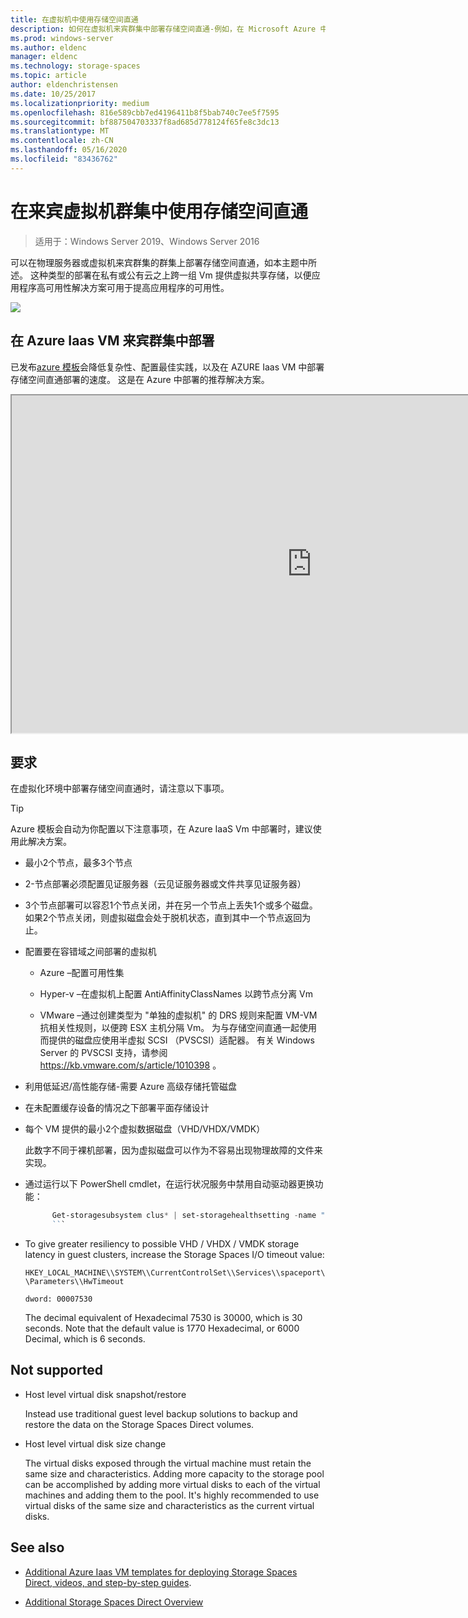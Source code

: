 ```yaml
---
title: 在虚拟机中使用存储空间直通
description: 如何在虚拟机来宾群集中部署存储空间直通-例如，在 Microsoft Azure 中。
ms.prod: windows-server
ms.author: eldenc
manager: eldenc
ms.technology: storage-spaces
ms.topic: article
author: eldenchristensen
ms.date: 10/25/2017
ms.localizationpriority: medium
ms.openlocfilehash: 816e589cbb7ed4196411b8f5bab740c7ee5f7595
ms.sourcegitcommit: bf887504703337f8ad685d778124f65fe8c3dc13
ms.translationtype: MT
ms.contentlocale: zh-CN
ms.lasthandoff: 05/16/2020
ms.locfileid: "83436762"
---
```

# <a name="using-storage-spaces-direct-in-guest-virtual-machine-clusters"></a>在来宾虚拟机群集中使用存储空间直通

> 适用于：Windows Server 2019、Windows Server 2016

可以在物理服务器或虚拟机来宾群集的群集上部署存储空间直通，如本主题中所述。 这种类型的部署在私有或公有云之上跨一组 Vm 提供虚拟共享存储，以便应用程序高可用性解决方案可用于提高应用程序的可用性。

![](media/storage-spaces-direct-in-vm/storage-spaces-direct-in-vm.png)

## <a name="deploying-in-azure-iaas-vm-guest-clusters"></a>在 Azure Iaas VM 来宾群集中部署

已发布[azure 模板](https://github.com/robotechredmond/301-storage-spaces-direct-md)会降低复杂性、配置最佳实践，以及在 AZURE Iaas VM 中部署存储空间直通部署的速度。 这是在 Azure 中部署的推荐解决方案。

<iframe src="https://channel9.msdn.com/Series/Microsoft-Hybrid-Cloud-Best-Practices-for-IT-Pros/Step-by-Step-Deploy-Windows-Server-2016-Storage-Spaces-Direct-S2D-Cluster-in-Microsoft-Azure/player" width="960" height="540" allowfullscreen></iframe>

## <a name="requirements"></a>要求

在虚拟化环境中部署存储空间直通时，请注意以下事项。

> [!TIP]
> Azure 模板会自动为你配置以下注意事项，在 Azure IaaS Vm 中部署时，建议使用此解决方案。

- 最小2个节点，最多3个节点

- 2-节点部署必须配置见证服务器（云见证服务器或文件共享见证服务器）

- 3个节点部署可以容忍1个节点关闭，并在另一个节点上丢失1个或多个磁盘。  如果2个节点关闭，则虚拟磁盘会处于脱机状态，直到其中一个节点返回为止。

- 配置要在容错域之间部署的虚拟机

    - Azure –配置可用性集

    - Hyper-v –在虚拟机上配置 AntiAffinityClassNames 以跨节点分离 Vm

    - VMware –通过创建类型为 "单独的虚拟机" 的 DRS 规则来配置 VM-VM 抗相关性规则，以便跨 ESX 主机分隔 Vm。 为与存储空间直通一起使用而提供的磁盘应使用半虚拟 SCSI （PVSCSI）适配器。 有关 Windows Server 的 PVSCSI 支持，请参阅 https://kb.vmware.com/s/article/1010398 。

- 利用低延迟/高性能存储-需要 Azure 高级存储托管磁盘

- 在未配置缓存设备的情况之下部署平面存储设计

- 每个 VM 提供的最小2个虚拟数据磁盘（VHD/VHDX/VMDK）

    此数字不同于裸机部署，因为虚拟磁盘可以作为不容易出现物理故障的文件来实现。

- 通过运行以下 PowerShell cmdlet，在运行状况服务中禁用自动驱动器更换功能：

    ```powershell
          Get-storagesubsystem clus* | set-storagehealthsetting -name "System.Storage.PhysicalDisk.AutoReplace.Enabled" -value "False"
          ```

- To give greater resiliency to possible VHD / VHDX / VMDK storage latency in guest clusters, increase the Storage Spaces I/O timeout value:

    `HKEY_LOCAL_MACHINE\\SYSTEM\\CurrentControlSet\\Services\\spaceport\\Parameters\\HwTimeout`

    `dword: 00007530`

    The decimal equivalent of Hexadecimal 7530 is 30000, which is 30 seconds. Note that the default value is 1770 Hexadecimal, or 6000 Decimal, which is 6 seconds.

## Not supported

- Host level virtual disk snapshot/restore

    Instead use traditional guest level backup solutions to backup and restore the data on the Storage Spaces Direct volumes.

- Host level virtual disk size change

    The virtual disks exposed through the virtual machine must retain the same size and characteristics. Adding more capacity to the storage pool can be accomplished by adding more virtual disks to each of the virtual machines and adding them to the pool. It's highly recommended to use virtual disks of the same size and characteristics as the current virtual disks.

## See also

- [Additional Azure Iaas VM templates for deploying Storage Spaces Direct, videos, and step-by-step guides](https://techcommunity.microsoft.com/t5/Failover-Clustering/Deploying-IaaS-VM-Guest-Clusters-in-Microsoft-Azure/ba-p/372126).

- [Additional Storage Spaces Direct Overview](https://docs.microsoft.com/windows-server/storage/storage-spaces/storage-spaces-direct-overview)
